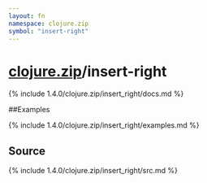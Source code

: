 ```yaml
---
layout: fn
namespace: clojure.zip
symbol: "insert-right"
---
```


# [clojure.zip](../)/insert-right

{% include 1.4.0/clojure.zip/insert_right/docs.md %}

##Examples

{% include 1.4.0/clojure.zip/insert_right/examples.md %}
## Source
{% include 1.4.0/clojure.zip/insert_right/src.md %}

